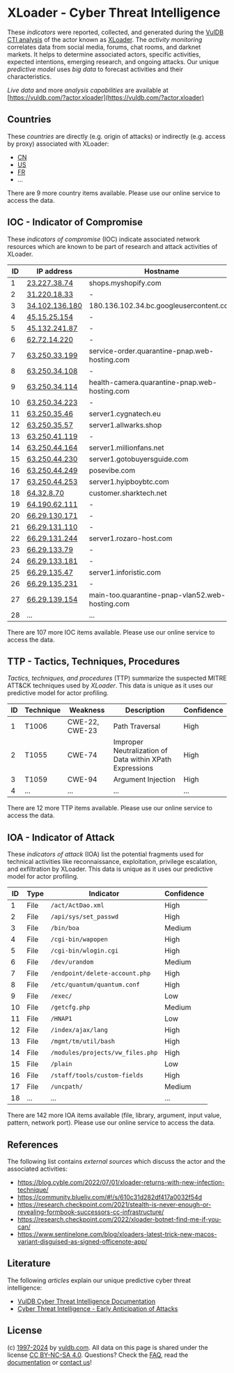 # XLoader - Cyber Threat Intelligence

These _indicators_ were reported, collected, and generated during the [VulDB CTI analysis](https://vuldb.com/?kb.cti) of the actor known as [XLoader](https://vuldb.com/?actor.xloader). The _activity monitoring_ correlates data from social media, forums, chat rooms, and darknet markets. It helps to determine associated actors, specific activities, expected intentions, emerging research, and ongoing attacks. Our unique _predictive model_ uses _big data_ to forecast activities and their characteristics.

_Live data_ and more _analysis capabilities_ are available at [https://vuldb.com/?actor.xloader](https://vuldb.com/?actor.xloader)

## Countries

These _countries_ are directly (e.g. origin of attacks) or indirectly (e.g. access by proxy) associated with XLoader:

* [CN](https://vuldb.com/?country.cn)
* [US](https://vuldb.com/?country.us)
* [FR](https://vuldb.com/?country.fr)
* ...

There are 9 more country items available. Please use our online service to access the data.

## IOC - Indicator of Compromise

These _indicators of compromise_ (IOC) indicate associated network resources which are known to be part of research and attack activities of XLoader.

ID | IP address | Hostname | Campaign | Confidence
-- | ---------- | -------- | -------- | ----------
1 | [23.227.38.74](https://vuldb.com/?ip.23.227.38.74) | shops.myshopify.com | - | High
2 | [31.220.18.33](https://vuldb.com/?ip.31.220.18.33) | - | - | High
3 | [34.102.136.180](https://vuldb.com/?ip.34.102.136.180) | 180.136.102.34.bc.googleusercontent.com | - | Medium
4 | [45.15.25.154](https://vuldb.com/?ip.45.15.25.154) | - | - | High
5 | [45.132.241.87](https://vuldb.com/?ip.45.132.241.87) | - | - | High
6 | [62.72.14.220](https://vuldb.com/?ip.62.72.14.220) | - | - | High
7 | [63.250.33.199](https://vuldb.com/?ip.63.250.33.199) | service-order.quarantine-pnap.web-hosting.com | - | High
8 | [63.250.34.108](https://vuldb.com/?ip.63.250.34.108) | - | - | High
9 | [63.250.34.114](https://vuldb.com/?ip.63.250.34.114) | health-camera.quarantine-pnap.web-hosting.com | - | High
10 | [63.250.34.223](https://vuldb.com/?ip.63.250.34.223) | - | - | High
11 | [63.250.35.46](https://vuldb.com/?ip.63.250.35.46) | server1.cygnatech.eu | - | High
12 | [63.250.35.57](https://vuldb.com/?ip.63.250.35.57) | server1.allwarks.shop | - | High
13 | [63.250.41.119](https://vuldb.com/?ip.63.250.41.119) | - | - | High
14 | [63.250.44.164](https://vuldb.com/?ip.63.250.44.164) | server1.millionfans.net | - | High
15 | [63.250.44.230](https://vuldb.com/?ip.63.250.44.230) | server1.gotobuyersguide.com | - | High
16 | [63.250.44.249](https://vuldb.com/?ip.63.250.44.249) | posevibe.com | - | High
17 | [63.250.44.253](https://vuldb.com/?ip.63.250.44.253) | server1.hyipboybtc.com | - | High
18 | [64.32.8.70](https://vuldb.com/?ip.64.32.8.70) | customer.sharktech.net | - | High
19 | [64.190.62.111](https://vuldb.com/?ip.64.190.62.111) | - | - | High
20 | [66.29.130.171](https://vuldb.com/?ip.66.29.130.171) | - | - | High
21 | [66.29.131.110](https://vuldb.com/?ip.66.29.131.110) | - | - | High
22 | [66.29.131.244](https://vuldb.com/?ip.66.29.131.244) | server1.rozaro-host.com | - | High
23 | [66.29.133.79](https://vuldb.com/?ip.66.29.133.79) | - | - | High
24 | [66.29.133.181](https://vuldb.com/?ip.66.29.133.181) | - | - | High
25 | [66.29.135.47](https://vuldb.com/?ip.66.29.135.47) | server1.inforistic.com | - | High
26 | [66.29.135.231](https://vuldb.com/?ip.66.29.135.231) | - | - | High
27 | [66.29.139.154](https://vuldb.com/?ip.66.29.139.154) | main-too.quarantine-pnap-vlan52.web-hosting.com | - | High
28 | ... | ... | ... | ...

There are 107 more IOC items available. Please use our online service to access the data.

## TTP - Tactics, Techniques, Procedures

_Tactics, techniques, and procedures_ (TTP) summarize the suspected MITRE ATT&CK techniques used by _XLoader_. This data is unique as it uses our predictive model for actor profiling.

ID | Technique | Weakness | Description | Confidence
-- | --------- | -------- | ----------- | ----------
1 | T1006 | CWE-22, CWE-23 | Path Traversal | High
2 | T1055 | CWE-74 | Improper Neutralization of Data within XPath Expressions | High
3 | T1059 | CWE-94 | Argument Injection | High
4 | ... | ... | ... | ...

There are 12 more TTP items available. Please use our online service to access the data.

## IOA - Indicator of Attack

These _indicators of attack_ (IOA) list the potential fragments used for technical activities like reconnaissance, exploitation, privilege escalation, and exfiltration by XLoader. This data is unique as it uses our predictive model for actor profiling.

ID | Type | Indicator | Confidence
-- | ---- | --------- | ----------
1 | File | `/act/ActDao.xml` | High
2 | File | `/api/sys/set_passwd` | High
3 | File | `/bin/boa` | Medium
4 | File | `/cgi-bin/wapopen` | High
5 | File | `/cgi-bin/wlogin.cgi` | High
6 | File | `/dev/urandom` | Medium
7 | File | `/endpoint/delete-account.php` | High
8 | File | `/etc/quantum/quantum.conf` | High
9 | File | `/exec/` | Low
10 | File | `/getcfg.php` | Medium
11 | File | `/HNAP1` | Low
12 | File | `/index/ajax/lang` | High
13 | File | `/mgmt/tm/util/bash` | High
14 | File | `/modules/projects/vw_files.php` | High
15 | File | `/plain` | Low
16 | File | `/staff/tools/custom-fields` | High
17 | File | `/uncpath/` | Medium
18 | ... | ... | ...

There are 142 more IOA items available (file, library, argument, input value, pattern, network port). Please use our online service to access the data.

## References

The following list contains _external sources_ which discuss the actor and the associated activities:

* https://blog.cyble.com/2022/07/01/xloader-returns-with-new-infection-technique/
* https://community.blueliv.com/#!/s/610c31d282df417a0032f54d
* https://research.checkpoint.com/2021/stealth-is-never-enough-or-revealing-formbook-successors-cc-infrastructure/
* https://research.checkpoint.com/2022/xloader-botnet-find-me-if-you-can/
* https://www.sentinelone.com/blog/xloaders-latest-trick-new-macos-variant-disguised-as-signed-officenote-app/

## Literature

The following _articles_ explain our unique predictive cyber threat intelligence:

* [VulDB Cyber Threat Intelligence Documentation](https://vuldb.com/?kb.cti)
* [Cyber Threat Intelligence - Early Anticipation of Attacks](https://www.scip.ch/en/?labs.20201022)

## License

(c) [1997-2024](https://vuldb.com/?kb.changelog) by [vuldb.com](https://vuldb.com/?kb.about). All data on this page is shared under the license [CC BY-NC-SA 4.0](https://creativecommons.org/licenses/by-nc-sa/4.0/). Questions? Check the [FAQ](https://vuldb.com/?kb.faq), read the [documentation](https://vuldb.com/?kb) or [contact us](https://vuldb.com/?contact)!
